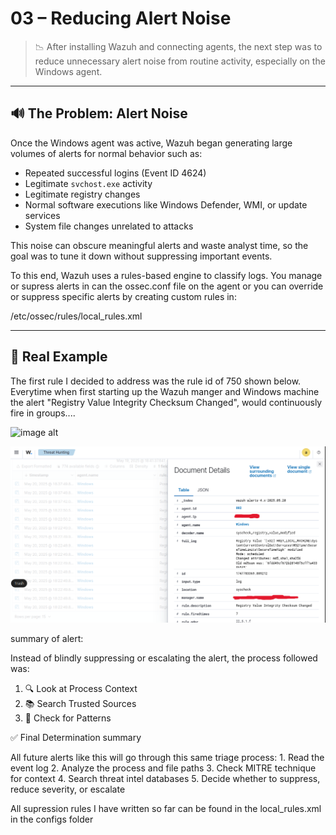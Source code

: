 # 03 – Reducing Alert Noise

> 📉 After installing Wazuh and connecting agents, the next step was to reduce unnecessary alert noise from routine activity, especially on the Windows agent.

---

## 🔊 The Problem: Alert Noise

Once the Windows agent was active, Wazuh began generating large volumes of alerts for normal behavior such as:

- Repeated successful logins (Event ID 4624)
- Legitimate `svchost.exe` activity
- Legitimate registry changes
- Normal software executions like Windows Defender, WMI, or update services
- System file changes unrelated to attacks


This noise can obscure meaningful alerts and waste analyst time, so the goal was to tune it down without suppressing important events.


To this end, Wazuh uses a rules-based engine to classify logs. You manage or supress alerts in can the ossec.conf file on the agent or you can override or suppress specific alerts by creating custom rules in:

/etc/ossec/rules/local_rules.xml

---

## 🧨 Real Example
The first rule I decided to address was the rule id of 750 shown below. Everytime when first starting up the Wazuh manger and Windows machine the alert "Registry Value Integrity Checksum Changed", would continuously fire in groups....

![image alt](https://github.com/user-attachments/assets/08c1c642-3fb4-498f-a885-c5d42663d187)




![image alt](https://github.com/UVSasa/Wazuh-Siem/blob/main/Screenshots/AlertEx1.png?raw=true)



summary of alert:


Instead of blindly suppressing or escalating the alert, the process followed was:

1. 🔍 Look at Process Context
2. 📚 Search Trusted Sources
3. 🧩 Check for Patterns

✅ Final Determination summary

All future alerts like this will go through this same triage process:
	1.	Read the event log
	2.	Analyze the process and file paths
	3.	Check MITRE technique for context
	4.	Search threat intel databases
	5.	Decide whether to suppress, reduce severity, or escalate

All supression rules I have written so far can be found in the local_rules.xml in the configs folder
